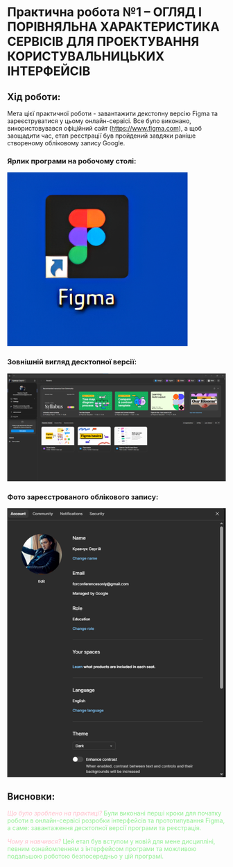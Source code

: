 # Практична робота №1 – ОГЛЯД І ПОРІВНЯЛЬНА ХАРАКТЕРИСТИКА СЕРВІСІВ ДЛЯ ПРОЕКТУВАННЯ КОРИСТУВАЛЬНИЦЬКИХ ІНТЕРФЕЙСІВ

## Хід роботи:
Мета цієї практичної роботи - завантажити декстопну версію Figma та зареєструватися у цьому онлайн-сервісі. Все було виконано, використовувався офіційний сайт (https://www.figma.com), а щоб заощадити час, етап реєстрації був пройдений завдяки раніше створеному обліковому запису Google.

### Ярлик програми на робочому столі:
![Ярлик](im/figma1.png)

### Зовнішній вигляд десктопної версії:
![Десктопна версія](im/dfigma.png)

### Фото зареєстрованого облікового запису:
![Фото облікового запису](im/accfigma.png)


## Висновки:
<span style="color:#FFC0CB;">*Що було зроблено на практиці?*</span>  <span style="color:#90EE90;">Були виконані перші кроки для початку роботи в онлайн-сервісі розробки інтерфейсів та прототипування Figma, а саме: завантаження десктопної версії програми та реєстрація.</span>   

<span style="color:#FFC0CB;">*Чому я навчився?*</span>  <span style="color:#90EE90;">Цей етап був вступом у новій для мене дисципліні, певним ознайомленням з інтерфейсом програми та можливою подальшою роботою безпосередньо у цій програмі.</span> 
